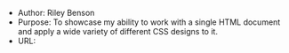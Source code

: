 * Author: Riley Benson
* Purpose: To showcase my ability to work with a single HTML document and apply a wide variety of different CSS designs to it.
* URL: 